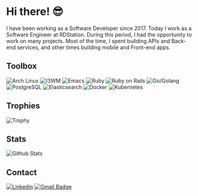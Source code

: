 # Hi there! :sunglasses:

I have been working as a Software Developer since 2017. Today I work as a Software Engineer at RDStation. During this period, I had the opportunity to work on many projects. Most of the time, I spent building APIs and Back-end services, and other times building mobile and Front-end apps.

## Toolbox

![Arch Linux](https://img.shields.io/badge/-arch-1794D1?style=for-the-badge&logo=archlinux&logoColor=white)
![I3WM](https://img.shields.io/badge/-i3wm-52C0FF?style=for-the-badge&logoColor=white)
![Emacs](https://img.shields.io/badge/-emacs-884CB9?style=for-the-badge&logo=gnuemacs&logoColor=white)
![Ruby](https://img.shields.io/badge/-ruby-red?style=for-the-badge&logo=ruby&logoColor=white)
![Ruby on Rails](https://img.shields.io/badge/-rails-red?style=for-the-badge&logo=rubyonrails&logoColor=white)
![Go/Golang](https://img.shields.io/badge/-go-007D9C?style=for-the-badge&logo=go&logoColor=white)
![PostgreSQL](https://img.shields.io/badge/-postgresql-336791?style=for-the-badge&logo=postgresql&logoColor=white)
![Elasticsearch](https://img.shields.io/badge/-elasticsearch-FEC514?style=for-the-badge&logo=elasticsearch&logoColor=black)
![Docker](https://img.shields.io/badge/-docker-2496ED?style=for-the-badge&logo=docker&logoColor=white)
![Kubernetes](https://img.shields.io/badge/-kubernetes-326DE6?style=for-the-badge&logo=kubernetes&logoColor=white)

## Trophies

![Trophy](https://github-profile-trophy.vercel.app/?username=flaviogf&column=7)

## Stats

![Github Stats](https://github-readme-stats.vercel.app/api?username=flaviogf&show_icons=true&include_all_commits=true)

## Contact

[![Linkedin](https://img.shields.io/badge/-linkedin-0A66C2?style=for-the-badge&logo=linkedin&logoColor=white)](https://www.linkedin.com/in/flaviogf)
[![Gmail Badge](https://img.shields.io/badge/-Gmail-red?style=flat-square&logo=Gmail&logoColor=white&link=mailto:flavio.fernandes6@gmail.com)](mailto:flavio.fernandes6@gmail.com)
